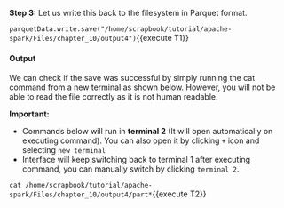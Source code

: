
**Step 3:** Let us write this back to the filesystem in Parquet format.

`parquetData.write.save("/home/scrapbook/tutorial/apache-spark/Files/chapter_10/output4")`{{execute T1}}
 
#### Output
We can check if the save was successful by simply running the cat command from a new terminal as shown below. However, you will not be able to read the file correctly as it is not human readable.

**Important:** 
- Commands below will run in **terminal 2** (It will open automatically on executing command). You can also open it by clicking `+` icon and selecting `new terminal`
- Interface will keep switching back to terminal 1 after executing command, you can manually switch by clicking `terminal 2`.

`cat /home/scrapbook/tutorial/apache-spark/Files/chapter_10/output4/part*`{{execute T2}}

 

